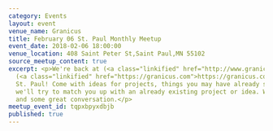 ```yaml
---
category: Events
layout: event
venue_name: Granicus
title: February 06 St. Paul Monthly Meetup
event_date: 2018-02-06 18:00:00
venue_location: 408 Saint Peter St,Saint Paul,MN 55102
source_meetup_content: true
excerpt: <p>We're back at (<a class="linkified" href="http://www.granicus.com/)Granicus">http://www.granicus.com/)Granicus</a>
  (<a class="linkified" href="https://granicus.com">https://granicus.com</a>) in downtown
  St. Paul! Come with ideas for projects, things you may have already started, or
  we'll try to match you up with an already existing project or idea. We'll have food
  and some great conversation.</p>
meetup_event_id: tqpxbpyxdbjb
published: true
---
```

